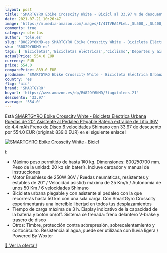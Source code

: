 ```yaml
---
layout: post
title: 'SMARTGYRO Ebike Crosscity White - Bicicl al 33.97 % de descuento'
date: 2021-07-21 10:26:47
image: 'https://m.media-amazon.com/images/I/41TVEA4PLeL._SL500_._SL400_.jpg'
comments: true
category: ofertas
author: 'tole.es'
slug: 'B0829Y6KMD-es SMARTGYRO Ebike Crosscity White - Bicicleta Eléctrica...'
sku: 'B0829Y6KMD-es'
tags: [ 'Bicicletas','Bicicletas eléctricas','Ciclismo','Deportes y aire libre','Ropa y equipo para deportes','bicicleta','smartgyro', ]
actualPrice: 554.0 EUR
currency: EUR
price: 554.0
comparePrice: 839.0 EUR
prodname: 'SMARTGYRO Ebike Crosscity White - Bicicleta Eléctrica Urbana  Ruedas de 20"  Asistente al Pedaleo  Plegable  Batería extraíble de Litio 36V de 4.4 mAh  Freno de Disco  6 velocidades Shimano'
country: 'es'
flag: '🇪🇸'
brand: 'SMARTGYRO'
buyurl: 'https://www.amazon.es/dp/B0829Y6KMD/?tag=tolees-21'
descuento: '33.97'
average: '554.0'
---
```


Está [SMARTGYRO Ebike Crosscity White - Bicicleta Eléctrica Urbana  Ruedas de 20"  Asistente al Pedaleo  Plegable  Batería extraíble de Litio 36V de 4.4 mAh  Freno de Disco  6 velocidades Shimano](https://www.amazon.es/dp/B0829Y6KMD/?tag=tolees-21) con 33.97 de descuento por 554.0 EUR (original: 839.0 EUR) en el siguiente enlace!

[![SMARTGYRO Ebike Crosscity White - Bicicl](https://m.media-amazon.com/images/I/41TVEA4PLeL._SL500_._SL400_.jpg)](https://www.amazon.es/dp/B0829Y6KMD/?tag=tolees-21)

ℹ️:

- Máximo peso permitido de hasta 100 kg. Dimensiones: 800*250*700 mm. Peso de la unidad: 20 kg sin batería. Incluye cargador y manual de instrucciones
- Motor Brushless de 250W 36V / Ruedas neumáticas, resistentes y estables de 20" / Velocidad asistida máxima de 25 Km/h / Autonomía de unos 50 Km / 6 velocidades Shimano
- Bicicleta urbana plegable y con asistente al pedaleo con la que recorrerás hasta 50 km con una sola carga. Con SmartGyro Crosscity experimentarás una increíble libertad en todos tus desplazamientos
- Tiempo de carga máxima de 3 h. Display indicativo de la capacidad de la batería y botón on/off. Sistema de frenada: freno delantero V-brake y trasero de disco
- Otros: Timbre, protección contra sobrepresión, sobrecalentamiento y cortocircuito. Resistencia al agua, puede ser utilizada con lluvia ligera / Powered By Woxter

[🛒 Ver la oferta!!](https://www.amazon.es/dp/B0829Y6KMD/?tag=tolees-21)
